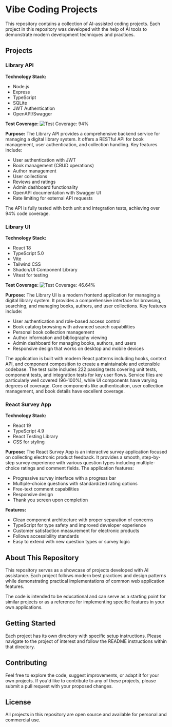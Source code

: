# Vibe Coding Projects

This repository contains a collection of AI-assisted coding projects. Each project in this repository was developed with the help of AI tools to demonstrate modern development techniques and practices.

## Projects

### Library API

**Technology Stack:**

- Node.js
- Express
- TypeScript
- SQLite
- JWT Authentication
- OpenAPI/Swagger

**Test Coverage:** ![Test Coverage: 94%](https://img.shields.io/badge/coverage-94%25-brightgreen)

**Purpose:**
The Library API provides a comprehensive backend service for managing a digital library system. It offers a RESTful API for book management, user authentication, and collection handling. Key features include:

- User authentication with JWT
- Book management (CRUD operations)
- Author management
- User collections
- Reviews and ratings
- Admin dashboard functionality
- OpenAPI documentation with Swagger UI
- Rate limiting for external API requests

The API is fully tested with both unit and integration tests, achieving over 94% code coverage.

### Library UI

**Technology Stack:**

- React 18
- TypeScript 5.0
- Vite
- Tailwind CSS
- Shadcn/UI Component Library
- Vitest for testing

**Test Coverage:** ![Test Coverage: 46.64%](https://img.shields.io/badge/coverage-46.64%25-yellow)

**Purpose:**
The Library UI is a modern frontend application for managing a digital library system. It provides a comprehensive interface for browsing, searching, and managing books, authors, and user collections. Key features include:

- User authentication and role-based access control
- Book catalog browsing with advanced search capabilities
- Personal book collection management
- Author information and bibliography viewing
- Admin dashboard for managing books, authors, and users
- Responsive design that works on desktop and mobile devices

The application is built with modern React patterns including hooks, context API, and component composition to create a maintainable and extensible codebase. The test suite includes 222 passing tests covering unit tests, component tests, and integration tests for key user flows. Service files are particularly well covered (96-100%), while UI components have varying degrees of coverage. Core components like authentication, user collection management, and book details have excellent coverage.

### React Survey App

**Technology Stack:**

- React 19
- TypeScript 4.9
- React Testing Library
- CSS for styling

**Purpose:**
The React Survey App is an interactive survey application focused on collecting electronic product feedback. It provides a smooth, step-by-step survey experience with various question types including multiple-choice ratings and comment fields. The application features:

- Progressive survey interface with a progress bar
- Multiple-choice questions with standardized rating options
- Free-text comment capabilities
- Responsive design
- Thank you screen upon completion

**Features:**

- Clean component architecture with proper separation of concerns
- TypeScript for type safety and improved developer experience
- Customer satisfaction measurement for electronic products
- Follows accessibility standards
- Easy to extend with new question types or survey logic

## About This Repository

This repository serves as a showcase of projects developed with AI assistance. Each project follows modern best practices and design patterns while demonstrating practical implementations of common web application features.

The code is intended to be educational and can serve as a starting point for similar projects or as a reference for implementing specific features in your own applications.

## Getting Started

Each project has its own directory with specific setup instructions. Please navigate to the project of interest and follow the README instructions within that directory.

## Contributing

Feel free to explore the code, suggest improvements, or adapt it for your own projects. If you'd like to contribute to any of these projects, please submit a pull request with your proposed changes.

## License

All projects in this repository are open source and available for personal and commercial use.
